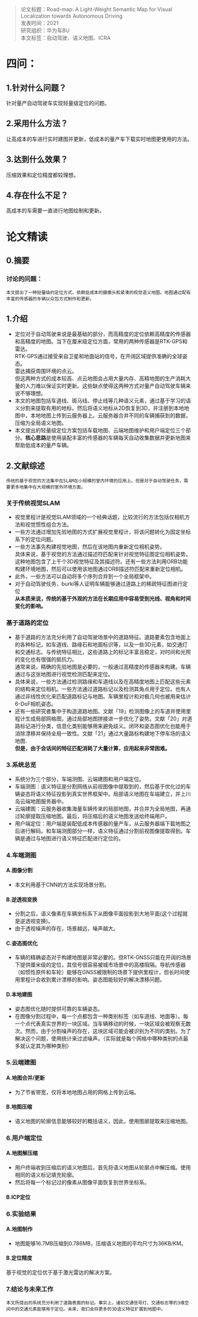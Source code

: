 >论文标题：Road-map: A Light-Weight Semantic Map for Visual Localization towards Autonomous Driving  
发表时间：2021  
研究组织：华为车BU  
本文标签：自动驾驶、语义地图、ICRA


# 四问：
## 1.针对什么问题？ 
针对量产自动驾驶车实现轻量级定位的问题。 
## 2.采用什么方法？  
让高成本的车进行实时建图并更新，低成本的量产车下载实时地图更使用的方法。
## 3.达到什么效果？  
压缩效果和定位精度都较理想。
## 4.存在什么不足？
高成本的车需要一直进行地图绘制和更新。


# 论文精读
## 0.摘要
### 讨论的问题：
    本文提出了一种轻量级的定位方式，依赖低成本的摄像头和紧凑的视觉语义地图。地图通过配有丰富的传感器的车辆以众包方式制作和更新。

## 1.介绍
* 定位对于自动驾驶来说是最基础的部分，而高精度的定位依赖高精度的传感器和高精度的地图。当下在厘米级定位方面，常用的两种传感器是RTK-GPS和雷达。  
RTK-GPS通过接受来自卫星和地面站的信号，在开阔区域提供准确的全球姿态。  
雷达捕获周围环境的点云。  
但这两种方式的成本较高、点云地图会占用大量内存、高精地图的生产消耗大量的人力难以保证实时更新。这些缺点使得这两种方式对量产自动驾驶车辆来说不够理想。
* 本文的地图包括车道线、斑马线、停止线等几种语义元素，通过基于学习的语义分割来提取有用的地标。然后将语义地标从2D恢复到3D，并注册到本地地图中，本地地图上传到云服务器上。云服务器合并不同的车辆捕获到的数据，压缩为全局语义地图。
* 本文提出的轻量级定位方案包括车载地图、云端地图维护和用户端定位三个部分。**核心思路**是使用装配丰富的传感器的车辆每天自动收集数据并更新地图来帮助低成本的量产车辆。

## 2.文献综述
    传统的基于视觉的方法集中在SLAM在小规模的室内环境的应用上。但是对于自动驾驶任务，需要更多地集中在大规模的室外环境方面。
### 关于传统视觉SLAM
* 视觉里程计是视觉SLAM领域的一个经典话题，比较流行的方法包括仅相机方法和视觉惯性组合方法。
* 一些方法通过增加先验地图的方式扩展视觉里程计，将该问题转化为固定坐标系下的定位问题。
* 一些方法事先构建视觉地图，然后在该地图内重新定位相机姿势。  
  具体来说，基于视觉的方法通过描述符匹配来针对视觉特征图定位相机姿势。这种地图包含了上千个3D视觉特征及其描述符。还有一些方法利用ORB功能构建环境地图，然后可以使用该地图通过ORB描述符匹配来重新定位相机。
* 此外，一些方法可以自动将多个序列合并到一个全局框架中。
* 对于自动驾驶任务，burki等人证明车辆能够通过道路上的稀疏特征图进行定位  
    **从本质来说，传统的基于外观的方法在长期应用中容易受到光线、视角和时间变化的影响。**

### 基于道路的定位
* 基于道路的方法充分利用了自动驾驶场景中的道路特征。道路要素包含地面上的各种标记，如车道线、路缘石和地面标识等，以及一些3D元素，如交通灯和交通标志。与传统特征相比，这些道路上的标记丰富且稳定，对时间和光照的变化也有很强的抵抗力。  
    通常来说，精确的先验地图是必要的，一般通过高精度的传感器来构建。车辆通过与这张地图进行视觉检测匹配来定位。
* 具体来说，一些方法通过检测路缘和车道线以及在高精度地图上匹配这些元素的结构来定位相机。一些方法通过道路标记以及检测其角点用于定位。也有人通过非线性优化来匹配道路标记与地图。车辆里程计和对极几何也被用来估计6-DoF相机姿态。
* 还有一些研究者集中于构造道路地图。文献「19」检测图像上的车道并使用里程计生成局部网格图，通过局部地图拼接进一步优化了姿势。文献「20」对道路标记进行分类，信息化类别能够用来避免歧义。闭环和姿态图优化也能用于消除漂移并保持全局一致性。文献「21」通过大量路标构建地下停车场的语义地图.  
    **但是，由于会话间的特征匹配消耗了大量计算，应用起来非常困难。**

### 3.系统总览
* 系统分为三个部分，车端测图、云端建图和用户端定位。
* 车端测图：语义特征是分割网络从前视图像中提取到的，然后基于优化过的车辆姿态将语义特征投影到真实世界框架中。局部语义地图在车端建立，并上川岛云端地图服务器中。
* 云端建图：云服务器收集海量车辆传来的局部地图，并合并为全局地图，再通过轮廓提取压缩地图。最后，将压缩后的语义地图发送给终端用户。
* 用户端定位：用户端是装配低成本传感器的量产车，从云服务器端下载地图之后进行解码。和车端测图部分一样，语义特征通过分割前视图像提取得到。车辆是通过与地图进行语义特征匹配进行定位的。

### 4.车端测图
#### A.图像分割
* 本文利用基于CNN的方法实现场景分割。

#### B.逆透视变换
* 分割之后，语义像素在车辆坐标系下从图像平面投影到大地平面(这个过程就是逆透视变换)。
* 由于透视噪声的存在，场景越远，噪声越大。

#### C.姿态图优化
* 车辆的精确姿态对于构建地图是非常必要的。但RTK-GNSS只能在开阔的场景下提供厘米级的定位，其信号很容易被城市场景中的高楼阻隔。导航传感器（如惯性原件和车轮）能够在GNSS被限制的场景下提供里程计，但长时间使用里程计会收到累计漂移的影响。姿态图能较好的解决漂移问题。

#### D.本地建图
* 姿态图优化随时提供可靠的车辆姿态。
* 在图像分割过程中，每一个点都包含一种类别标签（如车道线、地面等）。每一个点代表真实世界的一块区域。当车辆移动的时候，一块区域会被观察无数次。然而，由于分割噪声的存在，这块区域可能会被识别为不同的类别。为了解决这个问题，使用统计来过滤噪声。（实际就是每个网格中哪种类别的点最多就认定其为哪种类别）

### 5.云端建图
#### A.地图合并/更新
* 为了节省带宽，仅将本地地图占用的网格上传到云端。

#### B.地图压缩
* 语义地图的轮廓信息能够较好的概括语义，因此，使用图廓提取来压缩地图。

### 6.用户端定位
#### A.地图解压缩
* 用户终端收到压缩后的语义地图后，首先将语义地图从轮廓点中解压缩。使用相同的语义标记填充轮廓。
* 然后将每一个标记过的像素从图像平面恢复到世界坐标系。

#### B.ICP定位

### 6.实验结果
#### A.地图制作
* 地图能够16.7MB压缩到0.786MB，压缩语义地图的平均尺寸为36KB/KM。

#### B.定位精度
基于视觉的定位优于基于激光雷达的解决方案。

### 7.结论与未来工作
    本文所提出的系统充分利用了道路表面的标记。事实上，诸如交通信号灯、交通标志等的3维空间中的交通元素能够用于定位。未来，我们会将更多的3D语义特征扩展到地图中。
